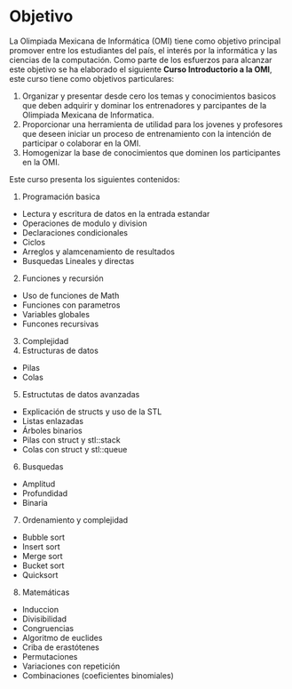 Objetivo
==========================================
La Olimpiada Mexicana de Informática (OMI) tiene como objetivo principal promover entre los estudiantes
del país, el interés por la informática y las ciencias de la computación. Como parte de los 
esfuerzos para alcanzar este objetivo se ha elaborado el siguiente **Curso Introductorio a la OMI**,
este curso tiene como objetivos particulares:

1. Organizar y presentar desde cero los temas y conocimientos basicos que deben adquirir y dominar los entrenadores 
y parcipantes de la Olimpiada Mexicana de Informatica.
2. Proporcionar una herramienta de utilidad para los jovenes y profesores que deseen iniciar un proceso de entrenamiento
con la intención de participar o colaborar en la OMI.
3. Homogenizar la base de conocimientos que dominen los participantes en la OMI.

Este curso presenta los siguientes contenidos:

1. Programación basica
 * Lectura y escritura de datos en la entrada estandar
 * Operaciones de modulo y division
 * Declaraciones condicionales
 * Ciclos
 * Arreglos y alamcenamiento de resultados
 * Busquedas Lineales y directas
2. Funciones y recursión
 * Uso de funciones de Math
 * Funciones con parametros
 * Variables globales 
 * Funcones recursivas
3. Complejidad
4. Estructuras de datos
 * Pilas
 * Colas
5. Estructutas de datos avanzadas
 * Explicación de structs y uso de la STL
 * Listas enlazadas
 * Árboles binarios
 * Pilas con struct y stl::stack
 * Colas con struct y stl::queue
6. Busquedas
 * Amplitud 
 * Profundidad 
 * Binaria 
7. Ordenamiento y complejidad 
 * Bubble sort 
 * Insert sort 
 * Merge sort 
 * Bucket sort 
 * Quicksort 
8. Matemáticas
 * Induccion
 * Divisibilidad
 * Congruencias
 * Algoritmo de euclides
 * Criba de erastótenes
 * Permutaciones
 * Variaciones con repetición
 * Combinaciones (coeficientes binomiales)


